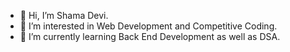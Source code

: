- 👋 Hi, I’m Shama Devi.
- 👀 I’m interested in Web Development and Competitive Coding.
- 🌱 I’m currently learning Back End Development as well as DSA.

<!---
Shama-Devi-93/Shama-Devi-93 is a ✨ special ✨ repository because its `README.md` (this file) appears on your GitHub profile.
You can click the Preview link to take a look at your changes.
--->
